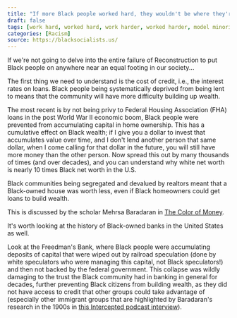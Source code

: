 ```yaml
---
title: "If more Black people worked hard, they wouldn't be where they're at right now; look at all of the other minority groups in this country."
draft: false
tags: [work hard, worked hard, work harder, worked harder, model minority]
categories: [Racism]
source: https://blacksocialists.us/
---
```


If we're not going to delve into the entire failure of Reconstruction to put Black people on anywhere near an equal footing in our society...  
  
The first thing we need to understand is the cost of credit, i.e., the interest rates on loans. Black people being systematically deprived from being lent to means that the community will have more difficulty building up wealth.  
  
The most recent is by not being privy to Federal Housing Association (FHA) loans in the post World War II economic boom, Black people were prevented from accumulating capital in home ownership. This has a cumulative effect on Black wealth; if I give you a dollar to invest that accumulates value over time, and I don't lend another person that same dollar, when I come calling for that dollar in the future, you will still have more money than the other person. Now spread this out by many thousands of times (and over decades), and you can understand why white net worth is nearly 10 times Black net worth in the U.S.  
  
Black communities being segregated and devalued by realtors meant that a Black-owned house was worth less, even if Black homeowners could get loans to build wealth.  
  
This is discussed by the scholar Mehrsa Baradaran in [The Color of Money](http://www.hup.harvard.edu/catalog.php?isbn=9780674970953).  
  
It's worth looking at the history of Black-owned banks in the United States as well.  
  
Look at the Freedman's Bank, where Black people were accumulating deposits of capital that were wiped out by railroad speculation (done by white speculators who were managing this capital, not Black speculators!) and then not backed by the federal government. This collapse was wildly damaging to the trust the Black community had in banking in general for decades, further preventing Black citizens from building wealth, as they did not have access to credit that other groups could take advantage of (especially other immigrant groups that are highlighted by Baradaran's research in the 1900s in [this Intercepted podcast interview](https://theintercept.com/2017/10/11/intercepted-podcast-the-white-stuff/)).


